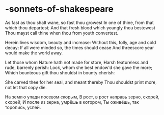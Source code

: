 # -sonnets-of-shakespeare

As fast as thou shalt wane, so fast thou growest
In one of thine, from that which thou departest;
And that fresh blood which youngly thou bestowest
Thou mayst call thine when thou from youth convertest.

Herein lives wisdom, beauty and increase:
Without this, folly, age and cold decay:
If all were minded so, the times should cease
And threescore year would make the world away.

Let those whom Nature hath not made for store,
Harsh featureless and rude, barrenly perish:
Look, whom she best endow'd she gave the more;
Which bounteous gift thou shouldst in bounty cherish:

She carved thee for her seal, and meant thereby
Thou shouldst print more, not let that copy die.

На землю упади посевом скорым,
В рост, в рост направь зерно, скорей, скорей;
И после из зерна, умрёшь в котором,
Ты оживёшь, так торопись, успей.
